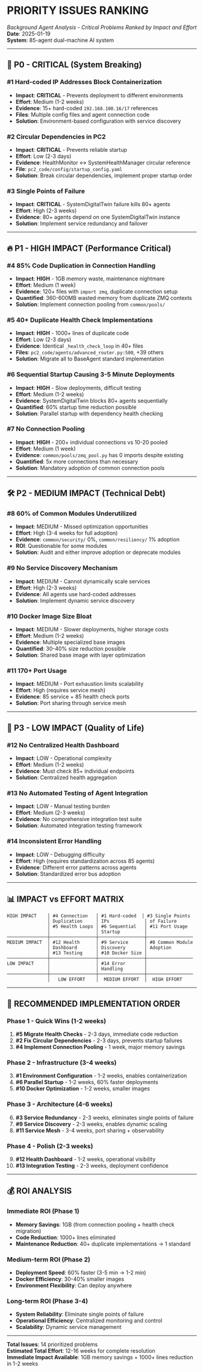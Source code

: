 # PRIORITY ISSUES RANKING

*Background Agent Analysis - Critical Problems Ranked by Impact and Effort*  
**Date**: 2025-01-19  
**System**: 85-agent dual-machine AI system

---

## 🚨 **P0 - CRITICAL (System Breaking)**

### **#1 Hard-coded IP Addresses Block Containerization**
- **Impact**: **CRITICAL** - Prevents deployment to different environments
- **Effort**: Medium (1-2 weeks)
- **Evidence**: 15+ hard-coded `192.168.100.16/17` references
- **Files**: Multiple config files and agent connection code
- **Solution**: Environment-based configuration with service discovery

### **#2 Circular Dependencies in PC2**
- **Impact**: **CRITICAL** - Prevents reliable startup
- **Effort**: Low (2-3 days)
- **Evidence**: HealthMonitor ↔ SystemHealthManager circular reference
- **File**: `pc2_code/config/startup_config.yaml`
- **Solution**: Break circular dependencies, implement proper startup order

### **#3 Single Points of Failure**
- **Impact**: **CRITICAL** - SystemDigitalTwin failure kills 80+ agents
- **Effort**: High (2-3 weeks)
- **Evidence**: 80+ agents depend on one SystemDigitalTwin instance
- **Solution**: Implement service redundancy and failover

---

## 🔥 **P1 - HIGH IMPACT (Performance Critical)**

### **#4 85% Code Duplication in Connection Handling**
- **Impact**: **HIGH** - 1GB memory waste, maintenance nightmare
- **Effort**: Medium (1 week)
- **Evidence**: 120+ files with `import zmq`, duplicate connection setup
- **Quantified**: 360-600MB wasted memory from duplicate ZMQ contexts
- **Solution**: Implement connection pooling from `common/pools/`

### **#5 40+ Duplicate Health Check Implementations**
- **Impact**: **HIGH** - 1000+ lines of duplicate code
- **Effort**: Low (2-3 days)
- **Evidence**: Identical `_health_check_loop` in 40+ files
- **Files**: `pc2_code/agents/advanced_router.py:500`, +39 others
- **Solution**: Migrate all to BaseAgent standard implementation

### **#6 Sequential Startup Causing 3-5 Minute Deployments**
- **Impact**: **HIGH** - Slow deployments, difficult testing
- **Effort**: Medium (1-2 weeks)
- **Evidence**: SystemDigitalTwin blocks 80+ agents sequentially
- **Quantified**: 60% startup time reduction possible
- **Solution**: Parallel startup with dependency health checking

### **#7 No Connection Pooling**
- **Impact**: **HIGH** - 200+ individual connections vs 10-20 pooled
- **Effort**: Medium (1 week)
- **Evidence**: `common/pools/zmq_pool.py` has 0 imports despite existing
- **Quantified**: 5x more connections than necessary
- **Solution**: Mandatory adoption of common connection pools

---

## 🛠️ **P2 - MEDIUM IMPACT (Technical Debt)**

### **#8 60% of Common Modules Underutilized**
- **Impact**: MEDIUM - Missed optimization opportunities
- **Effort**: High (3-4 weeks for full adoption)
- **Evidence**: `common/security/` 0%, `common/resiliency/` 1% adoption
- **ROI**: Questionable for some modules
- **Solution**: Audit and either improve adoption or deprecate modules

### **#9 No Service Discovery Mechanism**
- **Impact**: MEDIUM - Cannot dynamically scale services
- **Effort**: High (2-3 weeks)
- **Evidence**: All agents use hard-coded addresses
- **Solution**: Implement dynamic service discovery

### **#10 Docker Image Size Bloat**
- **Impact**: MEDIUM - Slower deployments, higher storage costs
- **Effort**: Medium (1-2 weeks)
- **Evidence**: Multiple specialized base images
- **Quantified**: 30-40% size reduction possible
- **Solution**: Shared base image with layer optimization

### **#11 170+ Port Usage**
- **Impact**: MEDIUM - Port exhaustion limits scalability
- **Effort**: High (requires service mesh)
- **Evidence**: 85 service + 85 health check ports
- **Solution**: Port sharing through service mesh

---

## 📝 **P3 - LOW IMPACT (Quality of Life)**

### **#12 No Centralized Health Dashboard**
- **Impact**: LOW - Operational complexity
- **Effort**: Medium (1-2 weeks)
- **Evidence**: Must check 85+ individual endpoints
- **Solution**: Centralized health aggregation

### **#13 No Automated Testing of Agent Integration**
- **Impact**: LOW - Manual testing burden
- **Effort**: Medium (2-3 weeks)
- **Evidence**: No comprehensive integration test suite
- **Solution**: Automated integration testing framework

### **#14 Inconsistent Error Handling**
- **Impact**: LOW - Debugging difficulty
- **Effort**: High (requires standardization across 85 agents)
- **Evidence**: Different error patterns across agents
- **Solution**: Standardized error bus adoption

---

## 📊 **IMPACT vs EFFORT MATRIX**

```
HIGH IMPACT    │ #4 Connection   │ #1 Hard-coded  │ #3 Single Points
               │ Duplication     │ IPs             │ of Failure
               │ #5 Health Loops │ #6 Sequential   │ #11 Port Usage
               │                 │ Startup         │
───────────────┼─────────────────┼─────────────────┼─────────────────
MEDIUM IMPACT  │ #12 Health      │ #9 Service      │ #8 Common Module
               │ Dashboard       │ Discovery       │ Adoption
               │ #13 Testing     │ #10 Docker Size │
───────────────┼─────────────────┼─────────────────┼─────────────────
LOW IMPACT     │                 │ #14 Error       │
               │                 │ Handling        │
───────────────┼─────────────────┼─────────────────┼─────────────────
               │   LOW EFFORT    │  MEDIUM EFFORT  │  HIGH EFFORT
```

---

## 🎯 **RECOMMENDED IMPLEMENTATION ORDER**

### **Phase 1 - Quick Wins (1-2 weeks)**
1. **#5 Migrate Health Checks** - 2-3 days, immediate code reduction
2. **#2 Fix Circular Dependencies** - 2-3 days, prevents startup failures
4. **#4 Implement Connection Pooling** - 1 week, major memory savings

### **Phase 2 - Infrastructure (3-4 weeks)**
3. **#1 Environment Configuration** - 1-2 weeks, enables containerization
4. **#6 Parallel Startup** - 1-2 weeks, 60% faster deployments
5. **#10 Docker Optimization** - 1-2 weeks, smaller images

### **Phase 3 - Architecture (4-6 weeks)**
6. **#3 Service Redundancy** - 2-3 weeks, eliminates single points of failure
7. **#9 Service Discovery** - 2-3 weeks, enables dynamic scaling
8. **#11 Service Mesh** - 3-4 weeks, port sharing + observability

### **Phase 4 - Polish (2-3 weeks)**
9. **#12 Health Dashboard** - 1-2 weeks, operational visibility
10. **#13 Integration Testing** - 2-3 weeks, deployment confidence

---

## 💰 **ROI ANALYSIS**

### **Immediate ROI (Phase 1)**
- **Memory Savings**: 1GB (from connection pooling + health check migration)
- **Code Reduction**: 1000+ lines eliminated
- **Maintenance Reduction**: 40+ duplicate implementations → 1 standard

### **Medium-term ROI (Phase 2)**
- **Deployment Speed**: 60% faster (3-5 min → 1-2 min)
- **Docker Efficiency**: 30-40% smaller images
- **Environment Flexibility**: Can deploy anywhere

### **Long-term ROI (Phase 3-4)**
- **System Reliability**: Eliminate single points of failure
- **Operational Efficiency**: Centralized monitoring and control
- **Scalability**: Dynamic service management

---

**Total Issues**: 14 prioritized problems  
**Estimated Total Effort**: 12-16 weeks for complete resolution  
**Immediate Impact Available**: 1GB memory savings + 1000+ lines reduction in 1-2 weeks